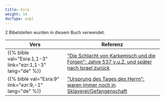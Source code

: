 ```yaml
---
title: Esra
weight: 14
docType: expl
---
```


2 Bibelstellen wurden in diesem Buch verwendet.

| Vers | Referenz |
|-------|-----------|
| {{% bible val="Esra:1,1-3" link="ezr:1,1-3" lang="de" %}} | ["Die Schlacht von Karkemisch und die Folgen": Jahre 537 v.u.Z. und später nach Israel zurück](../exampleSite/content/expl/../expl/content/bowls/armageddon-and-the-battle-of-karkemish#72a6) |
| {{% bible val="Esra:9" link="ezr:9,-1" lang="de" %}} | ["Ursprung des Tages des Herrn": waren immer noch in Sklaverei/Gefangenschaft](../exampleSite/content/expl/../expl/background/israel/the-day-of-the-lord#4fec) |
